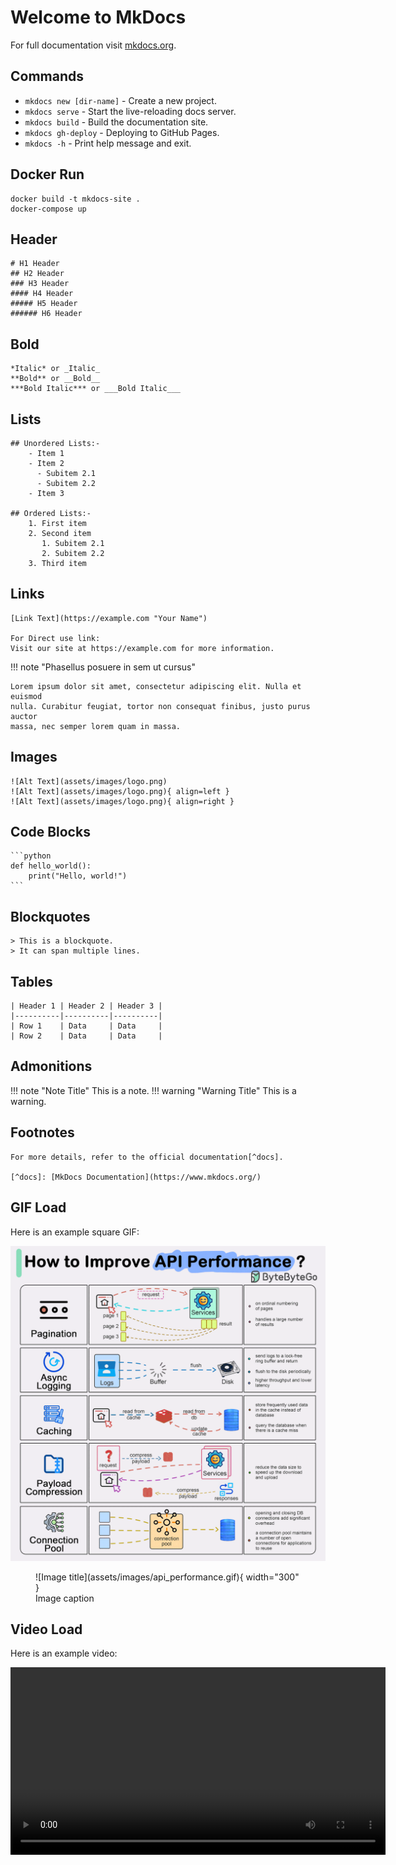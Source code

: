 # Welcome to MkDocs

For full documentation visit [mkdocs.org](https://www.mkdocs.org).


## Commands

* `mkdocs new [dir-name]` - Create a new project.
* `mkdocs serve` - Start the live-reloading docs server.
* `mkdocs build` - Build the documentation site.
* `mkdocs gh-deploy` - Deploying to GitHub Pages.      
* `mkdocs -h` - Print help message and exit.

## Docker Run
    docker build -t mkdocs-site .
    docker-compose up

## Header

    # H1 Header
    ## H2 Header
    ### H3 Header
    #### H4 Header
    ##### H5 Header
    ###### H6 Header

## Bold

    *Italic* or _Italic_
    **Bold** or __Bold__
    ***Bold Italic*** or ___Bold Italic___


## Lists

    ## Unordered Lists:-
        - Item 1
        - Item 2
          - Subitem 2.1
          - Subitem 2.2
        - Item 3

    ## Ordered Lists:-
        1. First item
        2. Second item
           1. Subitem 2.1
           2. Subitem 2.2
        3. Third item

## Links
    [Link Text](https://example.com "Your Name")

    For Direct use link:
    Visit our site at https://example.com for more information.

!!! note "Phasellus posuere in sem ut cursus"

    Lorem ipsum dolor sit amet, consectetur adipiscing elit. Nulla et euismod
    nulla. Curabitur feugiat, tortor non consequat finibus, justo purus auctor
    massa, nec semper lorem quam in massa.

## Images
    ![Alt Text](assets/images/logo.png)
    ![Alt Text](assets/images/logo.png){ align=left }
    ![Alt Text](assets/images/logo.png){ align=right }

    

## Code Blocks

    ```python
    def hello_world():
        print("Hello, world!")
    ```

## Blockquotes
    > This is a blockquote.
    > It can span multiple lines.

## Tables
    | Header 1 | Header 2 | Header 3 |
    |----------|----------|----------|
    | Row 1    | Data     | Data     |
    | Row 2    | Data     | Data     |

## Admonitions

!!! note "Note Title"
    This is a note.
!!! warning "Warning Title"
    This is a warning.

## Footnotes

    For more details, refer to the official documentation[^docs].

    [^docs]: [MkDocs Documentation](https://www.mkdocs.org/)

## GIF Load

Here is an example square GIF:

<img src="assets/images/api_performance.gif" alt="Example GIF" class="square-image">

<figure markdown="span">
  ![Image title](assets/images/api_performance.gif){ width="300" }
  <figcaption>Image caption</figcaption>
</figure>

## Video Load

Here is an example video:

<video width="600" controls>
  <source src="assets/videos/hacker.mp4" type="video/mp4">
  Your browser does not support the video tag.
</video>
